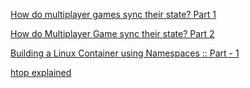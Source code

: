 [How do multiplayer games sync their state? Part 1](https://medium.com/@qingweilim/how-do-multiplayer-games-sync-their-state-part-1-ab72d6a54043)

[How do Multiplayer Game sync their state? Part 2](https://medium.com/@qingweilim/how-do-multiplayer-game-sync-their-state-part-2-d746fa303950)

[Building a Linux Container using Namespaces :: Part - 1](https://www.polarsparc.com/xhtml/Containers-1.html)

[htop explained](https://peteris.rocks/blog/htop/#htop-on-ubuntu-server-16-04-x64)
